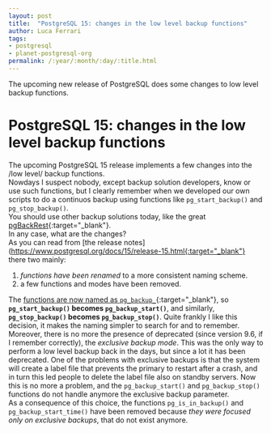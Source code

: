 ```yaml
---
layout: post
title:  "PostgreSQL 15: changes in the low level backup functions"
author: Luca Ferrari
tags:
- postgresql
- planet-postgresql-org
permalink: /:year/:month/:day/:title.html
---
```

The upcoming new release of PostgreSQL does some changes to low level backup functions.

# PostgreSQL 15: changes in the low level backup functions

The upcoming PostgreSQL 15 release implements a few changes into the /low level/ backup functions.
<br/>
Nowdays I suspect nobody, except backup solution developers, know or use such functions, but I clearly remember when we developed our own scripts to do a continuos backup using functions like `pg_start_backup()` and `pg_stop_backup()`.
<br/>
You should use other backup solutions today, like the great [pgBackRest](https://pgbackrest.org/){:target="_blank"}.
<br/>
In any case, what are the changes?
<br/>
As you can read from [the release notes](https://www.postgresql.org/docs/15/release-15.html{:target="_blank"} there two mainly:
1. *functions have been renamed* to a more consistent naming scheme.
2. a few functions and modes have been removed.

The [functions are now named as `pg_backup_`](https://www.postgresql.org/docs/15/continuous-archiving.html#BACKUP-LOWLEVEL-BASE-BACKUP){:target="_blank"}, so **`pg_start_backup()` becomes `pg_backup_start()`**, and similarly, **`pg_stop_backup()` becomes `pg_backup_stop()`**. Quite frankly I like this decision, it makes the naming simpler to search for and to remember.
<br/>
Moreover, there is no more the presence of deprecated (since version 9.6, if I remember correctly), the *exclusive backup mode*. This was the only way to perform a low level backup back in the days, but since a lot it has been deprecated. One of the problems with exclusive backups is that the system will create a label file that prevents the primary to restart after a crash, and in turn this led people to delete the label file also on standby servers.
Now this is no more a problem, and the `pg_backup_start()` and `pg_backup_stop()` functions do not handle anymore the exclusive backup parameter.
<br/>
As a consequence of this choice, the functions `pg_is_in_backup()` and `pg_backup_start_time()` have been removed because *they were focused only on exclusive backups*, that do not exist anymore.

